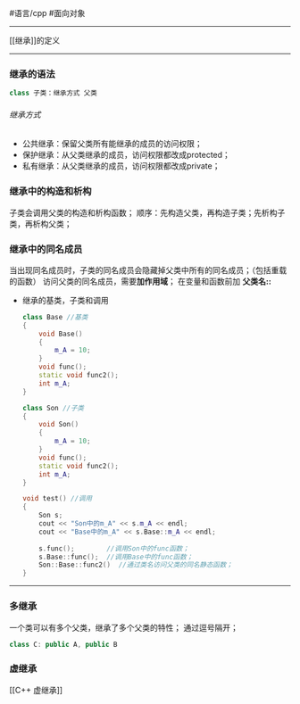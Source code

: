 #语言/cpp #面向对象 
***
[[继承]]的定义
***
### 继承的语法
```cpp
class 子类：继承方式 父类
```
###### 继承方式
-   公共继承：保留父类所有能继承的成员的访问权限；
-   保护继承：从父类继承的成员，访问权限都改成protected；
-   私有继承：从父类继承的成员，访问权限都改成private；

### 继承中的构造和析构
子类会调用父类的构造和析构函数；
顺序：先构造父类，再构造子类；先析构子类，再析构父类；

### 继承中的同名成员
当出现同名成员时，子类的同名成员会隐藏掉父类中所有的同名成员；（包括重载的函数）
访问父类的同名成员，需要**加作用域**；
在变量和函数前加 **父类名::**

-   继承的基类，子类和调用
    ```cpp
    class Base //基类
    {
		void Base()
		{
			m_A = 10;
		}
		void func();
		static void func2();
		int m_A;
	}
	
	class Son //子类
	{
		void Son()
		{
			m_A = 10;
		}
		void func();
		static void func2();
		int m_A;
	}
	
	void test() //调用
	{
		Son s;
		cout << "Son中的m_A" << s.m_A << endl;
		cout << "Base中的m_A" << s.Base::m_A << endl;
		
		s.func();        //调用Son中的func函数；
		s.Base::func();  //调用Base中的func函数；
		Son::Base::func2()  //通过类名访问父类的同名静态函数；
	}
	```
---
### 多继承
一个类可以有多个父类，继承了多个父类的特性；
通过逗号隔开；
```cpp
class C: public A, public B
```

### 虚继承
[[C++ 虚继承]]
